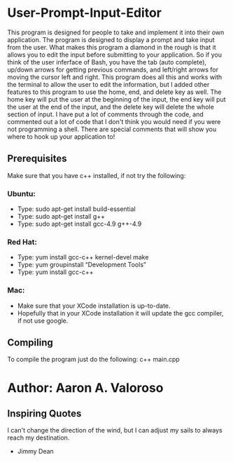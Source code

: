 # User-Prompt-Input-Editor

This program is designed for people to take and implement it into their own application. The program is designed to display a prompt and take input from the user. What makes this program a diamond in the rough is that it allows you to edit the input before submitting to your application. So if you think of the user inferface of Bash, you have the tab (auto complete), up/down arrows for getting previous commands, and left/right arrows for moving the cursor left and right. This program does all this and works with the terminal to allow the user to edit the information, but I added other features to this program to use the home, end, and delete key as well. The home key will put the user at the beginning of the input, the end key will put the user at the end of the input, and the delete key will delete the whole section of input. I have put a lot of comments through the code, and commented out a lot of code that I don't think you would need if you were not programming a shell. There are special comments that will show you where to hook up your application to!


## Prerequisites

Make sure that you have c++ installed, if not try the following:

### Ubuntu: 
- Type: sudo apt-get install build-essential 
- Type: sudo apt-get install g++
- Type: sudo apt-get install gcc-4.9 g++-4.9

### Red Hat: 
- Type: yum install gcc-c++ kernel-devel make
- Type: yum groupinstall “Development Tools”
- Type: yum install gcc-c++

###	Mac:
- Make sure that your XCode installation is up-to-date. 
- Hopefully that in your XCode installation it will update the gcc compiler, if not use google.


## Compiling

To compile the program just do the following: c++ main.cpp

# Author: Aaron A. Valoroso


## Inspiring Quotes

I can't change the direction of the wind, but I can adjust my sails to always reach my destination.
- Jimmy Dean

